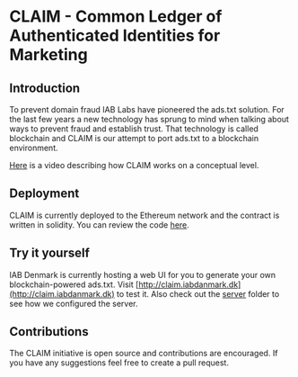 # CLAIM - Common Ledger of Authenticated Identities for Marketing

## Introduction
To prevent domain fraud IAB Labs have pioneered the ads.txt solution. For the last few years a new technology has sprung to mind when talking about ways to prevent fraud and establish trust. That technology is called blockchain and CLAIM is our attempt to port ads.txt to a blockchain environment.

[Here](https://drive.google.com/file/d/1CxynECoKaoSrUYy0kVGztYrK6SyLNJBu/view?usp=sharing) is a video describing how CLAIM works on a conceptual level.

## Deployment
CLAIM is currently deployed to the Ethereum network and the contract is written in solidity. You can review the code [here](contracts/claim.sol).

## Try it yourself
IAB Denmark is currently hosting a web UI for you to generate your own blockchain-powered ads.txt. Visit [http://claim.iabdanmark.dk](http://claim.iabdanmark.dk) to test it. Also check out the [server](server) folder to see how we configured the server.

## Contributions
The CLAIM initiative is open source and contributions are encouraged. If you have any suggestions feel free to create a pull request.
